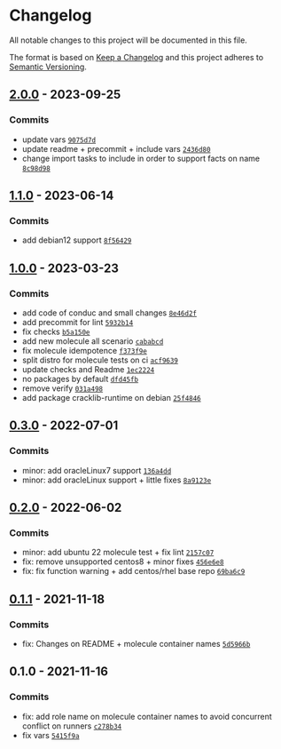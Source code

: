 # Changelog

All notable changes to this project will be documented in this file.

The format is based on [Keep a Changelog](https://keepachangelog.com/en/1.0.0/)
and this project adheres to [Semantic Versioning](https://semver.org/spec/v2.0.0.html).

## [2.0.0](https://github.com/lotusnoir/ansible-system_packages/compare/1.1.0...2.0.0) - 2023-09-25

### Commits

- update vars [`9075d7d`](https://github.com/lotusnoir/ansible-system_packages/commit/9075d7de3e3b36ab616b565246425eecf233d690)
- update readme + precommit + include vars [`2436d80`](https://github.com/lotusnoir/ansible-system_packages/commit/2436d80d019dbe09249efed5199a1b6848274ea5)
- change import tasks to include in order to support facts on name [`8c98d98`](https://github.com/lotusnoir/ansible-system_packages/commit/8c98d9877610308e553494172b1b7b0c40afec7d)

## [1.1.0](https://github.com/lotusnoir/ansible-system_packages/compare/1.0.0...1.1.0) - 2023-06-14

### Commits

- add debian12 support [`8f56429`](https://github.com/lotusnoir/ansible-system_packages/commit/8f56429236068da6dd7a7394754ee602af8a0394)

## [1.0.0](https://github.com/lotusnoir/ansible-system_packages/compare/0.3.0...1.0.0) - 2023-03-23

### Commits

- add code of conduc and small changes [`8e46d2f`](https://github.com/lotusnoir/ansible-system_packages/commit/8e46d2fad72ddab7e6f20509d478eb567c135bb7)
- add precommit for lint [`5932b14`](https://github.com/lotusnoir/ansible-system_packages/commit/5932b14d618f826ace49ef1799df81d0d56fdd4b)
- fix checks [`b5a150e`](https://github.com/lotusnoir/ansible-system_packages/commit/b5a150e70ea25b70ba06f4a4f40af707dc73dc29)
- add new molecule all scenario [`cababcd`](https://github.com/lotusnoir/ansible-system_packages/commit/cababcd19daa81d77d1d6ec2a876afe4ede3e1f2)
- fix molecule idempotence [`f373f9e`](https://github.com/lotusnoir/ansible-system_packages/commit/f373f9e442fba1e716838d9d606ade7be01769cf)
- split distro for molecule tests on ci [`acf9639`](https://github.com/lotusnoir/ansible-system_packages/commit/acf963952ff95dd44ba87451543361313a3a3323)
- update checks and Readme [`1ec2224`](https://github.com/lotusnoir/ansible-system_packages/commit/1ec2224d6fb09c966c0597dd3e302e4afea2b7f4)
- no packages by default [`dfd45fb`](https://github.com/lotusnoir/ansible-system_packages/commit/dfd45fb452c2fe02da7f18bfdb3d8a7279157d58)
- remove verify [`031a498`](https://github.com/lotusnoir/ansible-system_packages/commit/031a498f3b297e352f2ec4b1498da88c1d4f3675)
- add package cracklib-runtime on debian [`25f4846`](https://github.com/lotusnoir/ansible-system_packages/commit/25f484692267a255d175e2ca6e1067d68652d555)

## [0.3.0](https://github.com/lotusnoir/ansible-system_packages/compare/0.2.0...0.3.0) - 2022-07-01

### Commits

- minor: add oracleLinux7 support [`136a4dd`](https://github.com/lotusnoir/ansible-system_packages/commit/136a4dd7c040775910adb18a43b02bb52046434a)
- minor: add oracleLinux support + little fixes [`8a9123e`](https://github.com/lotusnoir/ansible-system_packages/commit/8a9123e447ddf86e92c1ad264a12592a709377d0)

## [0.2.0](https://github.com/lotusnoir/ansible-system_packages/compare/0.1.1...0.2.0) - 2022-06-02

### Commits

- minor: add ubuntu 22 molecule test + fix lint [`2157c07`](https://github.com/lotusnoir/ansible-system_packages/commit/2157c072e4789045d9fd907cbdae232e5017437d)
- fix: remove unsupported centos8 + minor fixes [`456e6e8`](https://github.com/lotusnoir/ansible-system_packages/commit/456e6e885c625f86f042adb48f4db6bf6f0e22fa)
- fix: fix function warning + add centos/rhel base repo [`69ba6c9`](https://github.com/lotusnoir/ansible-system_packages/commit/69ba6c948f125a77eb87cdd467d5fbd223f4d5d7)

## [0.1.1](https://github.com/lotusnoir/ansible-system_packages/compare/0.1.0...0.1.1) - 2021-11-18

### Commits

- fix: Changes on README + molecule container names [`5d5966b`](https://github.com/lotusnoir/ansible-system_packages/commit/5d5966b08181410dfa0bcbb9112cee598fd5caa5)

## 0.1.0 - 2021-11-16

### Commits

- fix: add role name on molecule container names to avoid concurrent conflict on runners [`c278b34`](https://github.com/lotusnoir/ansible-system_packages/commit/c278b342016c46c4a2435de8b8d40c792cc5bc93)
- fix vars [`5415f9a`](https://github.com/lotusnoir/ansible-system_packages/commit/5415f9a9ac41b749a12890d0cb91bb61301a9716)
